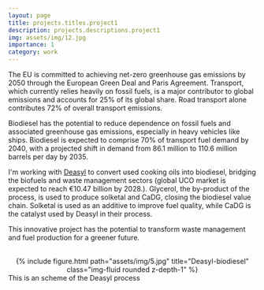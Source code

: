 ```yaml
---
layout: page
title: projects.titles.project1
description: projects.descriptions.project1
img: assets/img/12.jpg
importance: 1
category: work
---
```


The EU is committed to achieving net-zero greenhouse gas emissions by 2050 through the European Green Deal and Paris Agreement. Transport, which currently relies heavily on fossil fuels, is a major contributor to global emissions and accounts for 25% of its global share. Road transport alone contributes 72% of overall transport emissions.

Biodiesel has the potential to reduce dependence on fossil fuels and associated greenhouse gas emissions, especially in heavy vehicles like ships. Biodiesel is expected to comprise 70% of transport fuel demand by 2040, with a projected shift in demand from 86.1 million to 110.6 million barrels per day by 2035.

I'm working with <a href="https://deasyl.com/our-processes/">Deasyl</a> to convert used cooking oils into biodiesel, bridging the biofuels and waste management sectors (global UCO market is expected to reach €10.47 billion by 2028.). Glycerol, the by-product of the process, is used to produce solketal and CaDG, closing the biodiesel value chain. Solketal is used as an additive to improve fuel quality, while CaDG is the catalyst used by Deasyl in their process.

This innovative project has the potential to transform waste management and fuel production for a greener future.

<br>

<div class="row">
    <div class="col-sm mt-3 mt-md-0">
        <div style="text-align: center;">
            {% include figure.html path="assets/img/5.jpg" title="Deasyl-biodiesel" class="img-fluid rounded z-depth-1" %}
        </div>
    </div>
</div>
<div class="caption">
    This is an scheme of the Deasyl process
</div>
